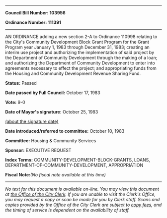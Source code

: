 

********

**Council Bill Number: 103956**
   
**Ordinance Number: 111391**
********

 AN ORDINANCE adding a new section 2-A to Ordinance 110998 relating to the City's Community Development Block Grant Program for the Grant Program year January 1, 1983 through December 31, 1983; creating an interim use project and authorizing the implementation of said project by the Department of Community Development through the making of a loan; and authorizing the Department of Community Development to enter into agreements necessary to effect the project; and appropriating funds from the Housing and Community Development Revenue Sharing Fund.

**Status:** Passed
   
**Date passed by Full Council:** October 17, 1983
   
**Vote:** 9-0
   
**Date of Mayor's signature:** October 25, 1983
   
[(about the signature date)](/~public/approvaldate.htm)
   
   
   
**Date introduced/referred to committee:** October 10, 1983
   
**Committee:** Housing & Community Services
   
**Sponsor:** EXECUTIVE REQUEST
   
   
**Index Terms:** COMMUNITY-DEVELOPMENT-BLOCK-GRANTS, LOANS, DEPARTMENT-OF-COMMUNITY-DEVELOPMENT, APPROPRIATION

**Fiscal Note:**_(No fiscal note available at this time)_
********

_No text for this document is available on-line. You may view this document at [the Office of the City Clerk](http://www.seattle.gov/leg/clerk/contactUs.htm). If you are unable to visit the Clerk's Office, you may request a copy or scan be made for you by Clerk staff. Scans and copies provided by the Office of the City Clerk are subject to [copy fees](http://clerk.seattle.gov/~public/clerkfees.htm), and the timing of service is dependent on the availability of staff._

